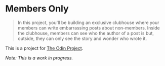 # Members Only

> In this project, you'll be building an exclusive clubhouse where your members can write embarrassing posts about non-members. Inside the clubhouse, members can see who the author of a post is but, outside, they can only see the story and wonder who wrote it.

This is a project for [The Odin Project](https://www.theodinproject.com/courses/ruby-on-rails/lessons/authentication?ref=lnav).

*Note: This is a work in progress.*
